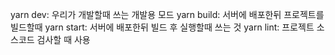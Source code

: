 yarn dev: 우리가 개발할때 쓰는 개발용 모드
yarn build: 서버에 배포한뒤 프로젝트를 빌드할때
yarn start: 서버에 배포한뒤 빌드 후 실행할때 쓰는 것
yarn lint: 프로젝트 소스코드 검사할 때 사용